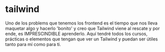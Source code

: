 # tailwind
Uno de los problems que tenemos los frontend es el tiempo que nos lleva maquetar algo y hacerlo 'bonito' y creo que Tailwind viene al rescate y por ende, es IMPRESCINDIBLE aprenderlo. Aquí tendré todos los cursos, prácticas o elementos que tengan que ver un Tailwind y puedan ser útiles tanto para mí como para ti.
